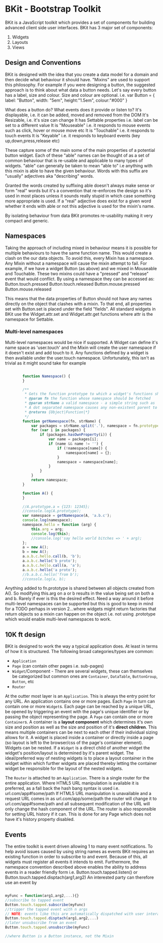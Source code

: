 # BKit - Bootstrap Toolkit

BKit is a JavaScript toolkit which provides a set of components for building advanced client side user interfaces.
BKit has 3 major set of components:

1. Widgets
2. Layouts
3. Views

## Design and Conventions

BKit is designed with the idea that you create a data model for a domain and then decide what behaviour it should have.
"Mixins" are used to support this philosophy.
For example if you were designing a button, the suggested approach is to think about what data a button needs.
Let's say every button has a label, size and colour. Size and colour are optional.
i.e.
var Button =
{
    label: "Button",
    width: "5em",
    height:"1.5em",
    colour:"#000"
}

What does a button do? What events does it provide or listen to?
It's displayable, i.e. it can be added, moved and removed from the DOM
It's Resizable, i.e. it's size can change
It has Settable properties i.e. label can be set to a different value
It is "Mouseable" i.e. it responds to mouse events such as click, hover or mouse move etc
It is "Touchable" i.e. it responds to touch events
It is "Keyable" i.e. it responds to keyboard events (key up,down,press,release etc)

These capture some of the main some of the main properties of a potential button widget.
Each of these "able" names can be thought of as a set of common behaviour that is re-usable and applicable to many
types of widgets.
"able" can generally be taken to mean "able to" i.e anything with this mixin is able to have the given behaviour.
Words with this suffix are "usually" adjectives aka "describing" words.

Granted the words created by suffixing able doesn't always make sense or form "real" words but it's a convention that
re-enforces the design so it's used in most places unless it sounds really stupid in which case something more appropriate is used.
If a "real" adjective does exist for a given word whether it ends with able or not this adjective is used for the mixin's name.

By isolating behaviour from data BKit promotes re-usability making it very compact and generic.

## Namespaces

Taking the approach of including mixed in behaviour means it is possible for multiple behaviours to have the same function name.
This would create a clash on the our data objects. To avoid this, every Mixin has a namespace.
Any Mixin without a namespace will cause the mixin attempt to fail.
For example, if we have a widget Button (as above) and we mixed in Mouseable and Touchable.
These two mixins could have a "pressed" and "release" event that would conflict. By using a namespace they can be accessed as:
Button.touch.pressed
Button.touch.released
Button.mouse.pressed
Button.mouse.released

This means that the data properties of Button should not have any names directly on the object that clashes with a mixin.
To that end, all properties set with Button.set is placed under the field "fields".
All standard widgets in BKit use the Widget.attr.set and Widget.attr.get functions where attr is the namespace for Settable.

### Multi-level namespaces
Multi-level namespaces would be nice if supported. A Widget can define it's name space as 'user.touch' and the Mixin will create
the user namespace if it doesn't exist and add touch to it. Any functions defined by a widget is then available under the
user.touch namespace. Unfortunately, this isn't as trivial as it might sound take for example

```javascript

        function Namespace() {
        }

        /**
         * Gets the function prototype to which a widget's functions should be added
         * @param fn the function whose namespace should be fetched
         * @param strName a valid namespace - a simple string such as 'touch' our 'user.touch'.
         * A dot separated namespace causes any non-existent parent to be created.
         * @returns {Object|Function|*}
         */
        function getNamespace(fn, strName) {
            var packages = strName.split('.'), namespace = fn.prototype;
            for (var i in packages) {
                if (packages.hasOwnProperty(i)) {
                    var name = packages[i];
                    if (name && name != '') {
                        if (!namespace[name]) {
                            namespace[name] = {};
                        }
                        namespace = namespace[name];
                    }
                }
            }
            return namespace;
        }

        function A() {
        }

        //A.prototype.a = {123: 12345};
        //console.log(A.prototype);
        var namespace = getNamespace(A, 'a.b.c');
        console.log(namespace);
        namespace.hello = function (arg) {
            this.arg = arg;
            console.log(this);
            //console.log('say hello world bitches => ' + arg);
        };
        a = new A();
        b = new A();
        a.a.b.c.hello.call(b, 'b');
        a.a.b.c.hello('b proto');
        a.a.b.c.hello.call(a, 'a');
        a.a.b.c.hello('a proto');
        //b.a.b.c.hello('from b');
        //console.log(a, b);

```

Anything added to fn.prototype is shared between all objects created from A(). So modifying this.arg on a or b
results in the value being set on both a and b.
Rarely if ever is this the desired effect. Need a way around it before multi-level namespaces can be supported but this
is good to keep in mind for a TODO perhaps in version 2...where widgets might return factories that return objects
so a mixin can happen on the object i.e. not using .prototype which would enable multi-level namespaces to work.

## 10K ft design

BKit is designed to work the way a typical application does. At least in terms of how it is structured.
The following broad categories/types are common:

* `Application`
* `Page` (can contain other pages i.e. sub-pages)
* `Widget`/Component - There are several widgets, these can themselves be categorized but common ones are
    `Container`, `DataTable`, `ButtonGroup`, `Button`, etc
* `Router`

At the outter most layer is an `Application`. This is always the entry point for any URL.
An application contains one or more pages.
Each `Page` in turn can contain one or more `Widget`s.
Each page can be reached by a unique URL, be opened by triggering an event with the page's unique identifier or by passing
the object representing the page.
A `Page` can contain one or more `Container`s.
A container is a __layout component__ which determines it's own size and position as well as the size and position of it's
__direct children__. This means multiple containers can be next to each other if their individual sizing allows for it.
A widget is placed inside a container or directly inside a page (so layout is left to the browser/css of the page's container element).
Widgets can be nested. If a `Widget` is a direct child of another widget the widget's position/layout is determined by it's parent widget.
The ideal/preferred way of nesting widgets is to place a layout container in the widget within which further widgets are placed
thereby letting the container widget be responsible for the layout of the nested widgets.

The `Router` is attached to an `Application`. There is a single router for the entire application.
Where HTML5 URL manipulation is available it is preferred, as a fall back the hash bang syntax is used i.e. url.com/app#!some/path
If HTML5 URL manipulation is unavailable and a request URL comes in as url.com/app/some/path the router will change it to url.com/app#!some/path
and all subsequent modification of the URL will only change the hash component of the URL.
The router is also responsible for setting URL history if it can. This is done for any Page which does not have it's history
property disabled.

## Events

The entire toolkit is event driven allowing 1 to many event notifications.
To help avoid issues caused by using string names as events BKit requires an existing function in order to subscribe to
and event.
Because of this, all widgets must register all events it intends to emit. Furthermore, the namespace convention described above
enables the ability to address events in a reader friendly form i.e. Button.touch.tapped.listen() or Button.touch.tapped.disptach(arg1,arg2)
An interested party can therefore use an event by

```javascript

myFunc = function(arg1,arg2,...){}
//subscribe to tapped event
Button.touch.tapped.subscribe(myFunc)
//trigger the tapped event with n args
// NOTE: events like this are automatically dispatched with user interaction but can also be done manually
Button.touch.tapped.disptach(arg1,arg2,...)
//later unsubscribe from an event
Button.touch.tapped.unsubscribe(myFunc)

//where Button is a Button instance, not the Mixin
```
